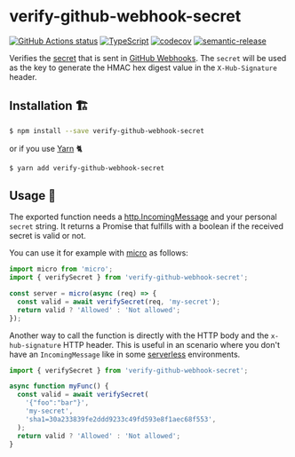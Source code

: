 # verify-github-webhook-secret

[![GitHub Actions status](https://github.com/screendriver/verify-github-webhook-secret/workflows/CI/badge.svg)](https://github.com/screendriver/verify-github-webhook-secret/actions)
[![TypeScript](https://img.shields.io/badge/types-TypeScript-blue.svg)](https://www.typescriptlang.org)
[![codecov](https://codecov.io/gh/screendriver/verify-github-webhook-secret/branch/main/graph/badge.svg)](https://codecov.io/gh/screendriver/verify-github-webhook-secret)
[![semantic-release](https://img.shields.io/badge/%20%20%F0%9F%93%A6%F0%9F%9A%80-semantic--release-e10079.svg)](https://github.com/semantic-release/semantic-release)

Verifies the [secret](https://developer.github.com/v3/repos/hooks/#create-hook-config-params) that is sent in [GitHub Webhooks](https://developer.github.com/webhooks/). The `secret` will be used as the key to generate the HMAC hex digest value in the `X-Hub-Signature` header.

## Installation 🏗

```sh
$ npm install --save verify-github-webhook-secret
```

or if you use [Yarn](https://yarnpkg.com) 🐈

```sh
$ yarn add verify-github-webhook-secret
```

## Usage 🔨

The exported function needs a [http.IncomingMessage](https://nodejs.org/api/http.html#http_class_http_incomingmessage) and your personal `secret` string. It returns a Promise that fulfills with a boolean if the received secret is valid or not.

You can use it for example with [micro](https://github.com/zeit/micro) as follows:

```ts
import micro from 'micro';
import { verifySecret } from 'verify-github-webhook-secret';

const server = micro(async (req) => {
  const valid = await verifySecret(req, 'my-secret');
  return valid ? 'Allowed' : 'Not allowed';
});
```

Another way to call the function is directly with the HTTP body and the `x-hub-signature` HTTP header. This is useful in an scenario where you don't have an `IncomingMessage` like in some [serverless](https://en.wikipedia.org/wiki/Serverless_computing) environments.

```ts
import { verifySecret } from 'verify-github-webhook-secret';

async function myFunc() {
  const valid = await verifySecret(
    '{"foo":"bar"}',
    'my-secret',
    'sha1=30a233839fe2ddd9233c49fd593e8f1aec68f553',
  );
  return valid ? 'Allowed' : 'Not allowed';
}
```

